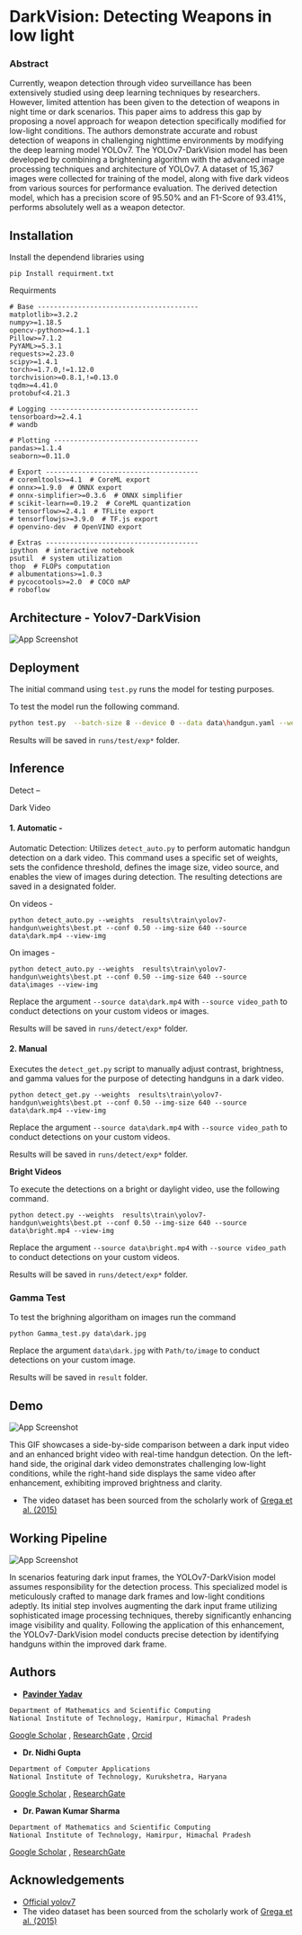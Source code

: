 
# DarkVision: Detecting Weapons in low light

### Abstract

Currently, weapon detection through video surveillance has been extensively studied using deep learning techniques by researchers. However, limited attention has been given to the detection of weapons in night time or dark scenarios. This paper aims to address this gap by proposing a novel approach for weapon detection specifically modified for low-light conditions. The authors demonstrate accurate and robust detection of weapons in challenging nighttime environments by modifying the deep learning model YOLOv7. The YOLOv7-DarkVision model has been developed by combining a brightening algorithm with the advanced image  processing techniques and architecture of YOLOv7. A dataset of 15,367 images were collected for training of the model, along with five dark videos from various sources for performance evaluation. The derived detection model, which has a precision score of 95.50% and an F1-Score of 93.41%, performs absolutely well as a weapon detector.


## Installation

Install the dependend libraries using

```
pip Install requirment.txt
```

Requirments

``` 
# Base ----------------------------------------
matplotlib>=3.2.2
numpy>=1.18.5
opencv-python>=4.1.1
Pillow>=7.1.2
PyYAML>=5.3.1
requests>=2.23.0
scipy>=1.4.1
torch>=1.7.0,!=1.12.0
torchvision>=0.8.1,!=0.13.0
tqdm>=4.41.0
protobuf<4.21.3

# Logging -------------------------------------
tensorboard>=2.4.1
# wandb

# Plotting ------------------------------------
pandas>=1.1.4
seaborn>=0.11.0

# Export --------------------------------------
# coremltools>=4.1  # CoreML export
# onnx>=1.9.0  # ONNX export
# onnx-simplifier>=0.3.6  # ONNX simplifier
# scikit-learn==0.19.2  # CoreML quantization
# tensorflow>=2.4.1  # TFLite export
# tensorflowjs>=3.9.0  # TF.js export
# openvino-dev  # OpenVINO export

# Extras --------------------------------------
ipython  # interactive notebook
psutil  # system utilization
thop  # FLOPs computation
# albumentations>=1.0.3
# pycocotools>=2.0  # COCO mAP
# roboflow
```



## Architecture - Yolov7-DarkVision

![App Screenshot ](https://i.ibb.co/4sTRsXv/1.png>)
## Deployment

The initial command using ``test.py`` runs the model for testing purposes. 

To test the model run the following command.

```bash
python test.py  --batch-size 8 --device 0 --data data\handgun.yaml --weights results\train\yolov7-handgun\weights\last.pt --conf 0.50 --project results
```
Results will be saved in `runs/test/exp*`  folder.

 ## Inference

Detect –


Dark Video 


#### 1.	**Automatic**  -
Automatic Detection: Utilizes ``detect_auto.py`` to perform automatic handgun detection on a dark video. This command uses a specific set of weights, sets the confidence threshold, defines the image size, video source, and enables the view of images during detection. The resulting detections are saved in a designated folder.

On videos -
```
python detect_auto.py --weights  results\train\yolov7-handgun\weights\best.pt --conf 0.50 --img-size 640 --source data\dark.mp4 --view-img
```

On images -
```
python detect_auto.py --weights  results\train\yolov7-handgun\weights\best.pt --conf 0.50 --img-size 640 --source data\images --view-img
```

Replace the argument ``--source data\dark.mp4`` with ``--source video_path`` to conduct detections on your custom videos or images.

Results will be saved in `runs/detect/exp*`  folder.



#### 2.	**Manual**
Executes the ``detect_get.py`` script to manually adjust contrast, brightness, and gamma values for the purpose of detecting handguns in a dark video.

```
python detect_get.py --weights  results\train\yolov7-handgun\weights\best.pt --conf 0.50 --img-size 640 --source data\dark.mp4 --view-img
```

Replace the argument ``--source data\dark.mp4`` with ``--source video_path`` to conduct detections on your custom videos.

Results will be saved in `runs/detect/exp*`  folder.


**Bright Videos**

To execute the detections on a bright or daylight video, use the following command.

```
python detect.py --weights  results\train\yolov7-handgun\weights\best.pt --conf 0.50 --img-size 640 --source data\bright.mp4 --view-img

```

Replace the argument ``--source data\bright.mp4`` with ``--source video_path`` to conduct detections on your custom videos.

Results will be saved in `runs/detect/exp*`  folder.

### Gamma Test
 
 To test the brighning algoritham on images run the command

```
python Gamma_test.py data\dark.jpg
```
Replace the argument ``data\dark.jpg``  with ``Path/to/image`` to conduct detections on your custom image.

Results will be saved in `result` folder.
## Demo



![App Screenshot](https://i.ibb.co/bJhm4np/ezgif-5-8174b704fd.gif)


This GIF showcases a side-by-side comparison between a dark input video and an enhanced bright video with real-time handgun detection. On the left-hand side, the original dark video demonstrates challenging low-light conditions, while the right-hand side displays the same video after enhancement, exhibiting improved brightness and clarity. 
- The video dataset has been sourced from the scholarly work of [Grega et al. (2015)](https://www.mdpi.com/1424-8220/16/1/47)
## Working Pipeline

![App Screenshot](https://i.ibb.co/nnrSRJ3/Screenshot-2023-11-23-170114.png)

In scenarios featuring dark input frames, the YOLOv7-DarkVision model assumes responsibility for the detection process. This specialized model is meticulously crafted to manage dark frames and low-light conditions adeptly. Its initial step involves augmenting the dark input frame utilizing sophisticated image processing techniques, thereby significantly enhancing image visibility and quality. Following the application of this enhancement, the YOLOv7-DarkVision model conducts precise detection by identifying handguns within the improved dark frame.
## Authors

- [**Pavinder Yadav**](https://github.com/PavinderYadav0) 
 
 ```
 Department of Mathematics and Scientific Computing 
 National Institute of Technology, Hamirpur, Himachal Pradesh
 ```
 [Google Scholar](https://scholar.google.com/citations?hl=en&authuser=1&user=p6ZeLMkAAAAJ) , [ResearchGate](https://www.researchgate.net/profile/Pavinder-Yadav) , [Orcid](https://orcid.org/0000-0001-8682-0234)
 

- **Dr. Nidhi Gupta**

 ```
 Department of Computer Applications 
 National Institute of Technology, Kurukshetra, Haryana
 ```
 [Google Scholar](https://scholar.google.com/citations?user=W8oqW54AAAAJ&hl=en&authuser=1) , [ResearchGate](https://www.researchgate.net/profile/Nidhi-Gupta-74)

- **Dr. Pawan Kumar Sharma**
 ```
 Department of Mathematics and Scientific Computing 
 National Institute of Technology, Hamirpur, Himachal Pradesh
 ```
 [Google Scholar](https://scholar.google.com/citations?user=ufQZ4b6YBOEC&hl=en&authuser=1) , [ResearchGate](https://www.researchgate.net/profile/Pawan-Sharma-43)
## Acknowledgements

 - [Official yolov7](https://github.com/WongKinYiu/yolov7)
  - The video dataset has been sourced from the scholarly work of [Grega et al. (2015)](https://www.mdpi.com/1424-8220/16/1/47)

